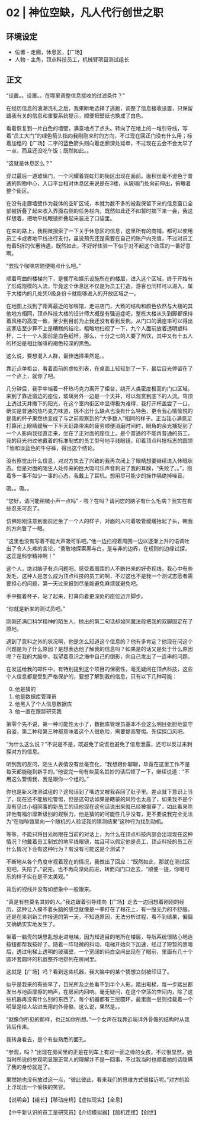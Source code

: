 # 02 | 神位空缺，凡人代行创世之职

## 环境设定

* 位置 - 走廊，休息区，【广场】
* 人物 - 主角，顶点科技员工，机械臂项目测试组长

## 正文

“设置。。设置。。在哪里调整信息接收的过滤条件？”

在经历信息的浪潮洗礼之后，我果断地选择了逃跑，调整了信息接收设置，只保留跟我有关的信息和重要系统提示，顺便把壁纸也换成了白色。

看着恢复到一片白色的墙壁，满意地点了点头。转向了在地上的一堆引导线，写着“员工大门”的绿色箭头指向我刚刚来时的方向，不过现在回正门没有什么用；标着加粗的【广场】二字的蓝色箭头则向着走廊深处延申，不过现在去会不会太早了一点，而且还没吃午饭；既然如此。。

“这就是休息区么？”

穿过最后一道玻璃门，一个闪耀着霓虹灯的街区出现在面前。面积丝毫不逊色于普通的购物中心，入口平台相对休息区来说是在3楼，从玻璃门处向前伸出，俯瞰着整个街区。

在没有走廊墙壁作为载体的空旷区域，本就为数不多的被我保留下来的信息窗口全部被折叠了起来收入界面右侧的任务栏内，既然如此还不如暂时摘下来一会，我这样想着，把地平线眼镜折叠起来装进了口袋里。

在来的路上，我稍微搜索了一下关于休息区的信息，这里所有的商铺，都可以使用员工卡或者地平线进行支付，虽说预先还是需要在自己的账户内充值，不过对员工有着5折的优惠待遇，既然如此，不好好体验一下似乎对不起这个政策的一番好意啊。

“去找个咖啡店随便喝点什么吧。”

顺着弯曲的楼梯向下，是餐厅和娱乐设施所在的楼层，进入这个区域，终于开始有了形成规模的人流，毕竟这个休息区不仅是为员工打造，游客也同样可以进入，属于大楼内的几处凭0级身份卡就能够进入的开放区域之一。

在地图上找到了距离最近的咖啡馆，走进店门，大致的结构和颜色依然与大楼的其他地方相同，顶点科技大楼的设计师大概是有强迫症吧，整栋大楼从头到脚都保持着风格的高度一致，至少到目前为止我还没有看到反例。从门口的满座率可以得出这家店至少算不上是糟糕的结论，粗略地扫视了一下，九个人面前放着透明塑料杯，二十一个人面前是白色纸杯，那么，十分之七的人要了热饮，其中又有十五人的杯沿是相比咖啡的褐色较深的黑色。

这么说，要想混入人群，最佳选择果然是。。

靠近点单柜台，看着面前的虚拟列表，在桌面上轻轻划了一下，最后目光停留在了一个点上，就你了吧。

几分钟后，我手中端着一杯热巧克力离开了柜台，绕开人类密度极高的门口区域，来到了靠近窗边的座位，玻璃另外一边是一个天井，可以观赏到底下的人流。穹顶上透过天井撒下的阳光，在这个室内街区中显得极为难得，我打开杯盖尝了一口，确实是普通的热巧克力味道，挑不出什么缺点也没有什么特色，更令我心情愉悦的是我的杯子果然也变成了与之前观察到的“大多数人”相同的样子。正当我心满意足打算闭上眼睛缓解一下半天赶路带来的疲劳顺便消磨时间时，眼角的余光捕捉到了一个人影向我径直走来，坐在了正对面的座位上。是个普通的不能再普通的员工，我的目光扫过他戴着的标准制式的员工型号地平线眼镜，印着顶点科技标志的圆领T恤和淡蓝色的牛仔裤，得出这个结论。

没有察觉出什么信息，对对方失去了兴致的我再次闭上了眼睛想要继续进入休眠状态。但是对面的陌生人处传来的巨大吸可乐声音刺进了我的耳膜，“失败了。。”，抱着多一事不如少一事的心态，我戴上了耳机，想用尽可能少的操作隔绝掉噪音。

吸。。吸。。

“您好，请问能稍微小声一点吗” - 喂？在吗？请问您的脑子有什么毛病？我实在有些忍无可忍了。

仿佛刚刚注意到面前还坐了一个人的样子，对面的人叼着吸管缓缓抬起了头，朝我的方向瞥了一眼。

“这里也没有写着不能大声吸可乐吧。”他一边扫视着周围一边以逐渐上升的语调吐出了令人头疼的言论，“勇敢地探索黑与白，是与非的边界，在规则的边缘试探，这正是科学精神啊！”

这个人，绝对脑子有点问题吧。感受着周围的人不断扫来的好奇视线，我心中有些发毛，这种人是怎么成为顶点科技的员工的啊，不过这也不是我一个测试志愿者需要担心的问题，第一天过来报到尽量能避免麻烦就避免吧。

手中握着杯子，站了起来，打算向着更深处的座位迈开脚步。

“你就是新来的测试员吧。”

刚刚还满口科学精神的陌生人，抛出的第二句话却如同魔法般把我的双脚固定在了原地。

遇到了意料之外的状况啊，他是怎么知道这个信息的？他有多肯定？他现在问这个问题是为了什么原因？是想表达他了解我的信息吗？如果是的话又是处于什么原因呢？在我的大脑中，我望着意识之海中自己的倒影，向自己发出了一连串的问题。

在发送给我的邮件中，有特别提到这个项目的保密性，毫无疑问在顶点科技，这些个人信息都是受到严格保护的，要想了解到我的信息，只有以下几种可能：

0. 他是猜的
1. 他是数据库管理员
2. 他黑入了个人信息数据库
3. 他一直在跟踪研究我

第零个先不说，第一种可能性太小了，数据库管理员基本不会这么明目张胆地监守自盗。第二种和第三种都意味着这个人很危险，需要提高警惕。先探探口风吧。

“为什么这么说？”不说是不是，既避免了说谎也避免了信息泄露，还可以反过来刺探对方的信息。

听到我的反问，陌生人表情没有丝毫变化，“我想跟你聊聊，毕竟在这里工作不是每天都能碰到新手的。”他说完一句有些莫名其妙的话后顿了一下，继续说道：“不用这么警惕我，我是跟你一个组的。”

你也是新义肢测试组的？这句话到了嘴边又被我吞回了肚子里。差点就下意识上当了，现在还不能放松警惕，但是这句话如果是瞎蒙的风险也太高了，如果我不是个没有见过小组同事的新员工的话他现在这句话说出来就已经被揭穿了，如此看来除非他有福尔摩斯级别的观察力，他是猜的的可能性几乎没有，更不要说我完全无法为“在咖啡馆里向一个随机的人验证我的猜测结果”这种行为找到动机。

等等，不能只将目光局限在当前的对话上，为什么在顶点科技内部会出现现在这种情况？他戴着员工制式的地平线眼镜，姑且可以假定他是员工，顶点科技的员工在什么情况下会有这种行为？有没有可能这是个测试？

不断地从各个角度审视着现在的情况，我做出了回应：“既然如此，那就在测试区见吧，失陪了。”说完，也不再向深处前进，转而向门口走去，“顺便一提，你喝可乐的样子实在是不太美观。”

背后的视线并没有如想象中一般跟来。



“真是有些莫名其妙的人。”我边跟着引导线向【广场】走去一边回想着刚刚的经历，这种让人摸不着头脑的感觉就像是一拳打在了棉花上，有一股无力的不舒服，还是在来到新工作报道的第一天，不知道原因，无法分析过程，看不到结果，偏偏又确确实实地发生了。

带着一脑壳的胡思乱想走进电梯，因为知道目的地所在楼层，导航系统很贴心地连按钮都帮我按好了。随着一阵轻微的抖动，电梯开始向下加速，经过了短暂的黑暗后，透过电梯上透明的玻璃壁，一个宽阔的纯白空间出现在了眼前，里面有几十个圆环套圆环的机器整齐地排列在房间里。

这就是【广场】吗？看到这些机器，我大脑中的某个猜想立刻被印证了。

似乎是我来的有些早了，目光所及之处看不到半个人影。踏出电梯，每一步踏出都发出与地面摩擦的响声，在房间内回响。毫无疑问，在这个空荡的空间内，除了这些机器再没有什么别的东西了。每个机器都有三层圆环，最里面一层则挂载着一个明显是给人站进去用的外骨骼，这么说，果然是。。

“就像你所见的那样，也正如你所想。”一个女声在我靠近端详外骨骼的结构时从我背后传来。

我转身看去，是个有些熟悉的面孔。

“参观，吗？”出现在房间里的正是在列车上有过一面之缘的女孩，不过很显然，她当时所说的参观明显跟正常人的理解并不是一回事，不过我当时也顺着她的话隐瞒了我的身份就是了。

果然她也没有放过这一点，“彼此彼此，看来我们的思维方式很接近呢。”对方的脸上浮现出一个愉快的笑容。

【说明会】【组长】【移动座椅】【虚拟现实】【全息】

【中午新认识的员工是研究员】【介绍模拟器】【脑机连接】【创世】
